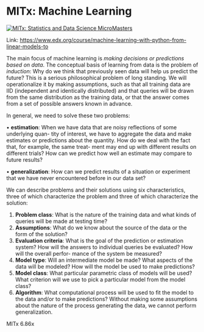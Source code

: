 # MITx: Machine Learning

[![MITx: Statistics and Data Science MicroMasters](https://img.shields.io/badge/MITx-Statistics%20and%20Data%20Science%20MicroMasters-blue)](https://www.edx.org/micromasters/mitx-statistics-and-data-science)

Link: https://www.edx.org/course/machine-learning-with-python-from-linear-models-to

The main focus of machine learning is *making decisions or predictions based on data*.
The conceptual basis of learning from data is the problem of *induction*: Why do we think
that previously seen data will help us predict the future? This is a serious philosophical
problem of long standing. We will operationalize it by making assumptions, such as that
all training data are IID (independent and identically distributed) and that queries will be
drawn from the same distribution as the training data, or that the answer comes from a set
of possible answers known in advance.

In general, we need to solve these two problems:

  • **estimation**: When we have data that are noisy reflections of some underlying quan-
tity of interest, we have to aggregate the data and make estimates or predictions
about the quantity. How do we deal with the fact that, for example, the same treat-
ment may end up with different results on different trials? How can we predict how
well an estimate may compare to future results?

  • **generalization**: How can we predict results of a situation or experiment that we have
never encountered before in our data set?

We can describe problems and their solutions using six characteristics, three of which
characterize the problem and three of which characterize the solution:
1. **Problem class**: What is the nature of the training data and what kinds of queries will
be made at testing time?
2. **Assumptions**: What do we know about the source of the data or the form of the
solution?
3. **Evaluation criteria**: What is the goal of the prediction or estimation system? How
will the answers to individual queries be evaluated? How will the overall perfor-
mance of the system be measured?
4. **Model type**: Will an intermediate model be made? What aspects of the data will be
modeled? How will the model be used to make predictions?
5. **Model class**: What particular parametric class of models will be used? What criterion
will we use to pick a particular model from the model class?
6. **Algorithm**: What computational process will be used to fit the model to the data
and/or to make predictions?
Without making some assumptions about the nature of the process generating the data, we
cannot perform generalization.

MITx 6.86x
